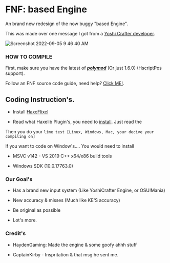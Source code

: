# FNF: based Engine
An brand new redesign of the now buggy "based Engine".

This was made over one message I got from a [Yoshi Crafter developer](https://twitter.com/cap_kirby).

![Screenshot 2022-09-05 9 46 40 AM](https://user-images.githubusercontent.com/107285739/188464041-2155b079-1b1d-470b-89f2-dd6a54a3a108.png)

### HOW TO COMPILE
First, make sure you have the latest of ***[polymod](https://lib.haxe.org/p/polymod/1.6.0/releasenotes)*** (Or just 1.6.0) (HscriptPos support).

Follow an FNF source code guide, need help? [Click ME!](https://github.com/ninjamuffin99/Funkin#build-instructions).

## Coding Instruction's.
* Install [HaxeFlixel](https://haxeflixel.com/documentation/install-haxeflixel/)

* Read what Haxelib Plugin's, you need to [install](https://github.com/REALHaydenGaming/based-Engine/blob/main/Project.xml).
  Just read the <haxedef name= />

Then you do your `lime test [Linux, Windows, Mac, your decive your compiling on]`

If you want to code on Window's.... You would need to install 

* MSVC v142 - VS 2019 C++ x64/x86 build tools

* Windows SDK (10.0.17763.0)

### Our Goal's

* Has a brand new input system (Like YoshiCrafter Engine, or OSU!Mania)

* New accuracy & misses (Much like KE'S accuracy)

* Be original as possible

* Lot's more.

### Credit's

* HaydenGaming: Made the engine & some goofy ahhh stuff

* CaptainKirby - Inspritation & that msg he sent me.
